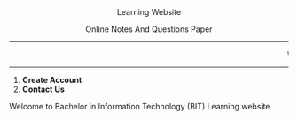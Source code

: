 <html>
  <head>
<title>Website</title>
<link rel="stylesheet" type="text/css" href="styles09.css">

  </head>
    <center>
<p0>Learning Website</p0><br>

<p7>Online Notes And Questions Paper</p7>
<hr>
<marquee>
<p1> Welcome 
</p1>
</marquee>
</center>
<hr>
<body>
<section>
<div>
<ol>
<li><strong>Create Account</strong></li>
<li><strong>Contact Us</strong></li>
</ol>
</div>
</section>
</body>
<p2>Welcome to Bachelor in Information Technology (BIT) Learning website.</p2> 
</html>


